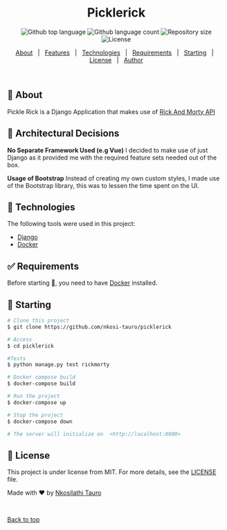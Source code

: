 <h1 align="center">Picklerick</h1>

<p align="center">
  <img alt="Github top language" src="https://img.shields.io/github/languages/top/nkosi-tauro/picklerick?color=56BEB8">

  <img alt="Github language count" src="https://img.shields.io/github/languages/count/nkosi-tauro/picklerick?color=56BEB8">

  <img alt="Repository size" src="https://img.shields.io/github/repo-size/nkosi-tauro/picklerick?color=56BEB8">

  <img alt="License" src="https://img.shields.io/github/license/nkosi-tauro/picklerick?color=56BEB8">

  <!-- <img alt="Github issues" src="https://img.shields.io/github/issues/nkosi-tauro/picklerick?color=56BEB8" /> -->

  <!-- <img alt="Github forks" src="https://img.shields.io/github/forks/nkosi-tauro/picklerick?color=56BEB8" /> -->

  <!-- <img alt="Github stars" src="https://img.shields.io/github/stars/nkosi-tauro/picklerick?color=56BEB8" /> -->
</p>

<!-- Status -->

<!-- <h4 align="center"> 
	🚧  Picklerick 🚀 Under construction...  🚧
</h4> 

<hr> -->

<p align="center">
  <a href="#dart-about">About</a> &#xa0; | &#xa0; 
  <a href="#sparkles-features">Features</a> &#xa0; | &#xa0;
  <a href="#rocket-technologies">Technologies</a> &#xa0; | &#xa0;
  <a href="#white_check_mark-requirements">Requirements</a> &#xa0; | &#xa0;
  <a href="#checkered_flag-starting">Starting</a> &#xa0; | &#xa0;
  <a href="#memo-license">License</a> &#xa0; | &#xa0;
  <a href="https://github.com/nkosi-tauro" target="_blank">Author</a>
</p>

<br>

## :dart: About ##

Pickle Rick is a Django Application that makes use of [Rick And Morty API](https://rickandmortyapi.com/)

## 🏡 Architectural Decisions ##

**No Separate Framework Used (e.g Vue)**
I decided to make use of just Django as it provided me with the required feature sets needed out of the box.

**Usage of Bootstrap**
Instead of creating my own custom styles, I made use of the Bootstrap library, this was to lessen the time spent on the UI.



## :rocket: Technologies ##

The following tools were used in this project:

- [Django](https://docs.djangoproject.com/)
- [Docker](https://docs.docker.com/)


## :white_check_mark: Requirements ##

Before starting :checkered_flag:, you need to have [Docker](https://docs.docker.com/) installed.

## :checkered_flag: Starting ##

```bash
# Clone this project
$ git clone https://github.com/nkosi-tauro/picklerick

# Access
$ cd picklerick

#Tests
$ python manage.py test rickmorty

# Docker compose build
$ docker-compose build

# Run the project
$ docker-compose up

# Stop the project
$ docker-compose down

# The server will initialize on  <http://localhost:8000>
```

## :memo: License ##

This project is under license from MIT. For more details, see the [LICENSE](LICENSE) file.


Made with :heart: by <a href="https://github.com/nkosi-tauro" target="_blank">Nkosilathi Tauro</a>

&#xa0;

<a href="#top">Back to top</a>
